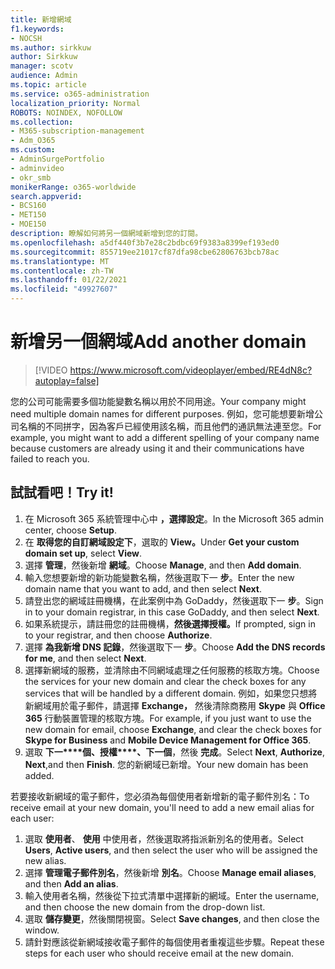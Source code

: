 ```yaml
---
title: 新增網域
f1.keywords:
- NOCSH
ms.author: sirkkuw
author: Sirkkuw
manager: scotv
audience: Admin
ms.topic: article
ms.service: o365-administration
localization_priority: Normal
ROBOTS: NOINDEX, NOFOLLOW
ms.collection:
- M365-subscription-management
- Adm_O365
ms.custom:
- AdminSurgePortfolio
- adminvideo
- okr_smb
monikerRange: o365-worldwide
search.appverid:
- BCS160
- MET150
- MOE150
description: 瞭解如何將另一個網域新增到您的訂閱。
ms.openlocfilehash: a5df440f3b7e28c2bdbc69f9383a8399ef193ed0
ms.sourcegitcommit: 855719ee21017cf87dfa98cbe62806763bcb78ac
ms.translationtype: MT
ms.contentlocale: zh-TW
ms.lasthandoff: 01/22/2021
ms.locfileid: "49927607"
---
```

# <a name="add-another-domain"></a><span data-ttu-id="cf0e5-103">新增另一個網域</span><span class="sxs-lookup"><span data-stu-id="cf0e5-103">Add another domain</span></span>

> [!VIDEO https://www.microsoft.com/videoplayer/embed/RE4dN8c?autoplay=false]

<span data-ttu-id="cf0e5-104">您的公司可能需要多個功能變數名稱以用於不同用途。</span><span class="sxs-lookup"><span data-stu-id="cf0e5-104">Your company might need multiple domain names for different purposes.</span></span> <span data-ttu-id="cf0e5-105">例如，您可能想要新增公司名稱的不同拼字，因為客戶已經使用該名稱，而且他們的通訊無法連至您。</span><span class="sxs-lookup"><span data-stu-id="cf0e5-105">For example, you might want to add a different spelling of your company name because customers are already using it and their communications have failed to reach you.</span></span>

## <a name="try-it"></a><span data-ttu-id="cf0e5-106">試試看吧！</span><span class="sxs-lookup"><span data-stu-id="cf0e5-106">Try it!</span></span>

1. <span data-ttu-id="cf0e5-107">在 Microsoft 365 系統管理中心中 **，選擇設定**。</span><span class="sxs-lookup"><span data-stu-id="cf0e5-107">In the Microsoft 365 admin center, choose **Setup**.</span></span>
1. <span data-ttu-id="cf0e5-108">在 **取得您的自訂網域設定下**，選取的 **View。**</span><span class="sxs-lookup"><span data-stu-id="cf0e5-108">Under **Get your custom domain set up**, select **View**.</span></span>
1. <span data-ttu-id="cf0e5-109">選擇 **管理**，然後新增 **網域**。</span><span class="sxs-lookup"><span data-stu-id="cf0e5-109">Choose **Manage**, and then **Add domain**.</span></span>
1. <span data-ttu-id="cf0e5-110">輸入您想要新增的新功能變數名稱，然後選取下一 **步**。</span><span class="sxs-lookup"><span data-stu-id="cf0e5-110">Enter the new domain name that you want to add, and then select **Next**.</span></span>
1. <span data-ttu-id="cf0e5-111">請登出您的網域註冊機構，在此案例中為 GoDaddy，然後選取下一 **步**。</span><span class="sxs-lookup"><span data-stu-id="cf0e5-111">Sign in to your domain registrar, in this case GoDaddy, and then select **Next**.</span></span>
1. <span data-ttu-id="cf0e5-112">如果系統提示，請註冊您的註冊機構，**然後選擇授權。**</span><span class="sxs-lookup"><span data-stu-id="cf0e5-112">If prompted, sign in to your registrar, and then choose **Authorize**.</span></span>
1. <span data-ttu-id="cf0e5-113">選擇 **為我新增 DNS 記錄**，然後選取下一 **步**。</span><span class="sxs-lookup"><span data-stu-id="cf0e5-113">Choose **Add the DNS records for me**, and then select **Next**.</span></span>
1. <span data-ttu-id="cf0e5-114">選擇新網域的服務，並清除由不同網域處理之任何服務的核取方塊。</span><span class="sxs-lookup"><span data-stu-id="cf0e5-114">Choose the services for your new domain and clear the check boxes for any services that will be handled by a different domain.</span></span> <span data-ttu-id="cf0e5-115">例如，如果您只想將新網域用於電子郵件，請選擇 **Exchange，** 然後清除商務用 **Skype** 與 **Office 365** 行動裝置管理的核取方塊。</span><span class="sxs-lookup"><span data-stu-id="cf0e5-115">For example, if you just want to use the new domain for email, choose **Exchange**, and clear the check boxes for **Skype for Business** and **Mobile Device Management for Office 365**.</span></span>
1. <span data-ttu-id="cf0e5-116">選取 **下一\*\*\*\*個、授權\*\*\*\*、下一個**，然後 **完成**。</span><span class="sxs-lookup"><span data-stu-id="cf0e5-116">Select **Next**, **Authorize**, **Next**,and then **Finish**.</span></span> <span data-ttu-id="cf0e5-117">您的新網域已新增。</span><span class="sxs-lookup"><span data-stu-id="cf0e5-117">Your new domain has been added.</span></span>

<span data-ttu-id="cf0e5-118">若要接收新網域的電子郵件，您必須為每個使用者新增新的電子郵件別名：</span><span class="sxs-lookup"><span data-stu-id="cf0e5-118">To receive email at your new domain, you'll need to add a new email alias for each user:</span></span>

1. <span data-ttu-id="cf0e5-119">選取 **使用者**、 **使用** 中使用者，然後選取將指派新別名的使用者。</span><span class="sxs-lookup"><span data-stu-id="cf0e5-119">Select **Users**, **Active users**, and then select the user who will be assigned the new alias.</span></span>
1. <span data-ttu-id="cf0e5-120">選擇 **管理電子郵件別名**，然後新增 **別名**。</span><span class="sxs-lookup"><span data-stu-id="cf0e5-120">Choose **Manage email aliases**, and then **Add an alias**.</span></span>
1. <span data-ttu-id="cf0e5-121">輸入使用者名稱，然後從下拉式清單中選擇新的網域。</span><span class="sxs-lookup"><span data-stu-id="cf0e5-121">Enter the username, and then choose the new domain from the drop-down list.</span></span>
1. <span data-ttu-id="cf0e5-122">選取 **儲存變更**，然後關閉視窗。</span><span class="sxs-lookup"><span data-stu-id="cf0e5-122">Select **Save changes**, and then close the window.</span></span>
1. <span data-ttu-id="cf0e5-123">請針對應該從新網域接收電子郵件的每個使用者重複這些步驟。</span><span class="sxs-lookup"><span data-stu-id="cf0e5-123">Repeat these steps for each user who should receive email at the new domain.</span></span>